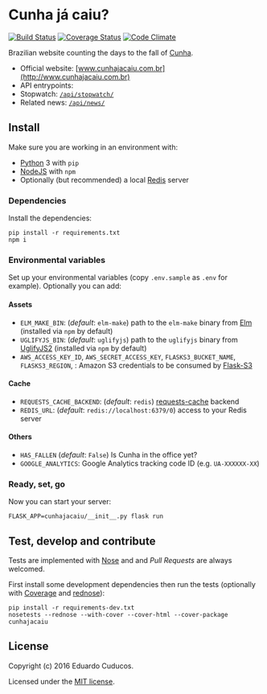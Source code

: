 # Cunha já caiu?

[![Build Status](https://travis-ci.org/cuducos/cunhajacaiu.svg?branch=master)](https://travis-ci.org/cuducos/cunhajacaiu)
[![Coverage Status](https://coveralls.io/repos/github/cuducos/cunhajacaiu/badge.svg?branch=master)](https://coveralls.io/github/cuducos/cunhajacaiu?branch=master)
[![Code Climate](https://codeclimate.com/github/cuducos/cunhajacaiu/badges/gpa.svg)](https://codeclimate.com/github/cuducos/cunhajacaiu)

Brazilian website counting the days to the fall of [Cunha](https://pt.wikipedia.org/wiki/Eduardo_Cunha).

* Official website: [www.cunhajacaiu.com.br](http://www.cunhajacaiu.com.br)
* API entrypoints:
 * Stopwatch: [`/api/stopwatch/`](http://www.cunhajacaiu.com.br/api/stopwatch/)
 * Related news: [`/api/news/`](http://www.cunhajacaiu.com.br/api/news/)
 
## Install

Make sure you are working in an environment with:

* [Python](http://python.org) 3 with `pip`
* [NodeJS](http://nodejs.org) with `npm`
* Optionally (but recommended) a local [Redis](http://redis.io) server

### Dependencies

Install the dependencies:

```console
pip install -r requirements.txt
npm i
```

### Environmental variables

Set up your environmental variables (copy `.env.sample` as `.env` for example). Optionally you can add:

#### Assets

* `ELM_MAKE_BIN`: (_default_: `elm-make`) path to the `elm-make` binary from [Elm](http://elm-lang.org)
  (installed via `npm` by default)
* `UGLIFYJS_BIN`: (_default_: `uglifyjs`) path to the `uglifyjs` binary from [UglifyJS2](https://github.com/mishoo/UglifyJS2)
  (installed via `npm` by default)
* `AWS_ACCESS_KEY_ID`, `AWS_SECRET_ACCESS_KEY`, `FLASKS3_BUCKET_NAME`, `FLASKS3_REGION`, : Amazon S3 credentials to be consumed by [Flask-S3](https://flask-s3.readthedocs.io/)

#### Cache

* `REQUESTS_CACHE_BACKEND`: (_default_: `redis`) [requests-cache](http://requests-cache.readthedocs.io) backend
* `REDIS_URL`: (_default_: `redis://localhost:6379/0`) access to your Redis server

#### Others

* `HAS_FALLEN` (_default_: `False`) Is Cunha in the office yet?
* `GOOGLE_ANALYTICS`: Google Analytics tracking code ID (e.g. `UA-XXXXXX-XX`)


### Ready, set, go

Now you can start your server:

```console
FLASK_APP=cunhajacaiu/__init__.py flask run
```

## Test, develop and contribute

Tests are implemented with [Nose](https://nose.readthedocs.io/) and and _Pull Requests_ are always welcomed.

First install some development dependencies then run the tests (optionally with [Coverage](https://coverage.readthedocs.org) and [rednose](https://github.com/JBKahn/rednose)):

```console
pip install -r requirements-dev.txt
nosetests --rednose --with-cover --cover-html --cover-package cunhajacaiu
```

## License

Copyright (c) 2016 Eduardo Cuducos.

Licensed under the [MIT license](LICENSE).
